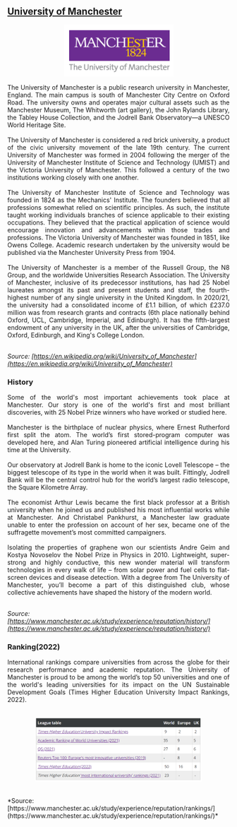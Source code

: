 ## [University of Manchester](https://www.manchester.ac.uk/)    
<p align="center">
  <img src="../images/image25.png"/>
</p>
<div align="justify">The University of Manchester is a public research university in Manchester, England. The main campus is south of Manchester City Centre on Oxford Road. The university owns and operates major cultural assets such as the Manchester Museum, The Whitworth (art gallery), the John Rylands Library, the Tabley House Collection, and the Jodrell Bank Observatory—a UNESCO World Heritage Site.</div> <br>
<div align="justify">The University of Manchester is considered a red brick university, a product of the civic university movement of the late 19th century. The current University of Manchester was formed in 2004 following the merger of the University of Manchester Institute of Science and Technology (UMIST) and the Victoria University of Manchester. This followed a century of the two institutions working closely with one another.</div> <br>
<div align="justify">The University of Manchester Institute of Science and Technology was founded in 1824 as the Mechanics' Institute. The founders believed that all professions somewhat relied on scientific principles. As such, the institute taught working individuals branches of science applicable to their existing occupations. They believed that the practical application of science would encourage innovation and advancements within those trades and professions. The Victoria University of Manchester was founded in 1851, like Owens College. Academic research undertaken by the university would be published via the Manchester University Press from 1904.</div> <br>
<div align="justify">The University of Manchester is a member of the Russell Group, the N8 Group, and the worldwide Universities Research Association. The University of Manchester, inclusive of its predecessor institutions, has had 25 Nobel laureates amongst its past and present students and staff, the fourth-highest number of any single university in the United Kingdom. In 2020/21, the university had a consolidated income of £1.1 billion, of which £237.0 million was from research grants and contracts (6th place nationally behind Oxford, UCL, Cambridge, Imperial, and Edinburgh). It has the fifth-largest endowment of any university in the UK, after the universities of Cambridge, Oxford, Edinburgh, and King's College London.
</div><br>

*Source: [https://en.wikipedia.org/wiki/University_of_Manchester](https://en.wikipedia.org/wiki/University_of_Manchester)*  

### History <br>
<div align="justify">Some of the world's most important achievements took place at Manchester. Our story is one of the world's first and most brilliant discoveries, with 25 Nobel Prize winners who have worked or studied here.
</div> <br> 
<div align="justify">Manchester is the birthplace of nuclear physics, where Ernest Rutherford first split the atom. The world’s first stored-program computer was developed here, and Alan Turing pioneered artificial intelligence during his time at the University.</div>
<br>
<div align="justify">Our observatory at Jodrell Bank is home to the iconic Lovell Telescope – the biggest telescope of its type in the world when it was built. Fittingly, Jodrell Bank will be the central control hub for the world’s largest radio telescope, the Square Kilometre Array.</div>
<br>
<div align="justify">The economist Arthur Lewis became the first black professor at a British university when he joined us and published his most influential works while at Manchester. And Christabel Pankhurst, a Manchester law graduate unable to enter the profession on account of her sex, became one of the suffragette movement’s most committed campaigners.</div>
<br>
<div align="justify">Isolating the properties of graphene won our scientists Andre Geim and Kostya Novoselov the Nobel Prize in Physics in 2010. Lightweight, super-strong and highly conductive, this new wonder material will transform technologies in every walk of life – from solar power and fuel cells to flat-screen devices and disease detection.
With a degree from The University of Manchester, you’ll become a part of this distinguished club, whose collective achievements have shaped the history of the modern world.
</div> <br>

*Source: [https://www.manchester.ac.uk/study/experience/reputation/history/](https://www.manchester.ac.uk/study/experience/reputation/history/)*
<br>

### Ranking(2022)  
<div align="justify">International rankings compare universities from across the globe for their research performance and academic reputation. The University of Manchester is proud to be among the world’s top 50 universities and one of the world's leading universities for its impact on the UN Sustainable Development Goals (Times Higher Education University Impact Rankings, 2022).
</div> <br>

<p align="center">
  <img src="../images/image32.png" height=75% width=75%>
</p>
<br>
*Source: [https://www.manchester.ac.uk/study/experience/reputation/rankings/](https://www.manchester.ac.uk/study/experience/reputation/rankings/)*
